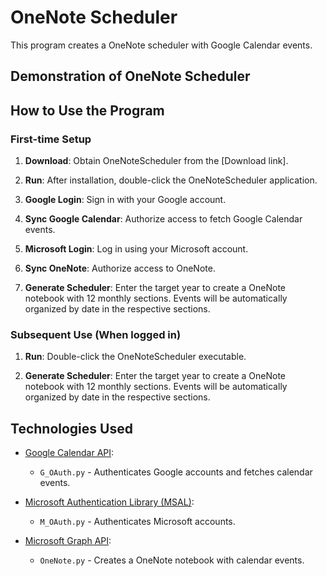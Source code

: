 # OneNote Scheduler

This program creates a OneNote scheduler with Google Calendar events.

## Demonstration of OneNote Scheduler

<!-- Add demonstration content here if applicable -->

## How to Use the Program

### First-time Setup

1. **Download**: Obtain OneNoteScheduler from the [Download link].

2. **Run**: After installation, double-click the OneNoteScheduler application.

3. **Google Login**: Sign in with your Google account.

4. **Sync Google Calendar**: Authorize access to fetch Google Calendar events.

5. **Microsoft Login**: Log in using your Microsoft account.

6. **Sync OneNote**: Authorize access to OneNote.

7. **Generate Scheduler**: Enter the target year to create a OneNote notebook with 12 monthly sections. Events will be automatically organized by date in the respective sections.

### Subsequent Use (When logged in)

1. **Run**: Double-click the OneNoteScheduler executable.

2. **Generate Scheduler**: Enter the target year to create a OneNote notebook with 12 monthly sections. Events will be automatically organized by date in the respective sections.

## Technologies Used

- [Google Calendar API](https://developers.google.com/calendar/api/quickstart/python?hl=ko): 
  - `G_OAuth.py` - Authenticates Google accounts and fetches calendar events.
  
- [Microsoft Authentication Library (MSAL)](https://github.com/AzureAD/microsoft-authentication-library-for-python): 
  - `M_OAuth.py` - Authenticates Microsoft accounts.
  
- [Microsoft Graph API](https://www.youtube.com/watch?v=AjOfAQCZsJU&list=PL3JVwFmb_BnT9Ti0MMRj5nPF7XoN-4MQx&index=2): 
  - `OneNote.py` - Creates a OneNote notebook with calendar events.

